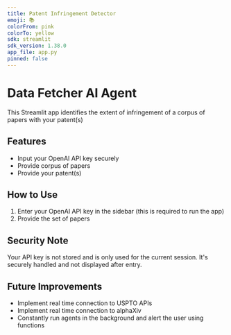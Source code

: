 ```yaml
---
title: Patent Infringement Detector 
emoji: 📚
colorFrom: pink
colorTo: yellow
sdk: streamlit
sdk_version: 1.38.0
app_file: app.py
pinned: false
---
```


# Data Fetcher AI Agent

This Streamlit app identifies the extent of infringement of a corpus of papers with your patent(s) 

## Features

- Input your OpenAI API key securely
- Provide corpus of papers
- Provide your patent(s)

## How to Use

1. Enter your OpenAI API key in the sidebar (this is required to run the app)
2. Provide the set of papers

## Security Note

Your API key is not stored and is only used for the current session. It's securely handled and not displayed after entry.

## Future Improvements

- Implement real time connection to USPTO APIs
- Implement real time connection to alphaXiv 
- Constantly run agents in the background and alert the user using functions 
